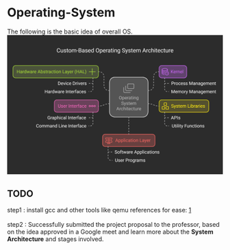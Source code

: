 # Operating-System
The following is the basic idea of overall OS.
<br>
![image alt](https://github.com/komalk15/Operating-System/blob/7cb7823823f3235bccbdd33cbf589fa4de67e63c/Basic%20Custom-Based%20Operating%20System%20Architecture%20-%20visual%20selection%20(3).png)


## TODO

step1 : install gcc and other tools like qemu
references for ease:
[1](https://www.codeproject.com/Articles/36907/How-to-develop-your-own-Boot-Loader)
<br><br>
step2 : Successfully submitted the project proposal to the professor, based on the idea approved in a Google meet and learn more about the **System Architecture** and stages involved.<br><br>

